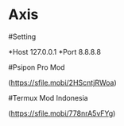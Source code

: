 # Axis

#Setting

*Host 127.0.0.1
*Port 8.8.8.8

#Psipon Pro Mod

(https://sfile.mobi/2HScntjRWoa)

#Termux Mod Indonesia

(https://sfile.mobi/778nrA5vFYg)
